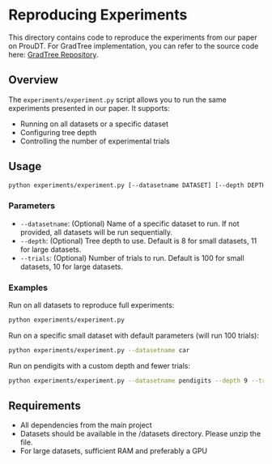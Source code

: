 # Reproducing Experiments

This directory contains code to reproduce the experiments from our paper on ProuDT. For GradTree implementation, you can refer to the source code here: [GradTree Repository](https://github.com/s-marton/GradTree).

## Overview

The `experiments/experiment.py` script allows you to run the same experiments presented in our paper. It supports:
- Running on all datasets or a specific dataset
- Configuring tree depth
- Controlling the number of experimental trials 


## Usage

```bash
python experiments/experiment.py [--datasetname DATASET] [--depth DEPTH] [--trials TRIALS]
```

### Parameters

- `--datasetname`: (Optional) Name of a specific dataset to run. If not provided, all datasets will be run sequentially.
- `--depth`: (Optional) Tree depth to use. Default is 8 for small datasets, 11 for large datasets.
- `--trials`: (Optional) Number of trials to run. Default is 100 for small datasets, 10 for large datasets.

### Examples

Run on all datasets to reproduce full experiments:
```bash
python experiments/experiment.py
```

Run on a specific small dataset with default parameters (will run 100 trials):
```bash
python experiments/experiment.py --datasetname car
```

Run on pendigits with a custom depth and fewer trials:
```bash
python experiments/experiment.py --datasetname pendigits --depth 9 --trials 5
```



## Requirements

- All dependencies from the main project
- Datasets should be available in the /datasets directory. Please unzip the file.
- For large datasets, sufficient RAM and preferably a GPU




